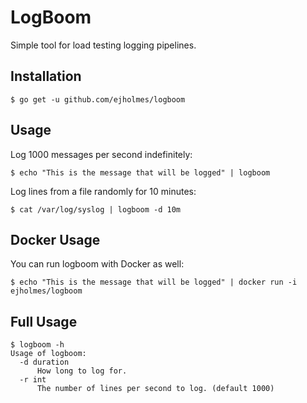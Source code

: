 # LogBoom

Simple tool for load testing logging pipelines.

## Installation

```console
$ go get -u github.com/ejholmes/logboom
```

## Usage

Log 1000 messages per second indefinitely:

```console
$ echo "This is the message that will be logged" | logboom
```

Log lines from a file randomly for 10 minutes:

```console
$ cat /var/log/syslog | logboom -d 10m
```

## Docker Usage

You can run logboom with Docker as well:

```console
$ echo "This is the message that will be logged" | docker run -i ejholmes/logboom
```

## Full Usage

```console
$ logboom -h
Usage of logboom:
  -d duration
      How long to log for.
  -r int
      The number of lines per second to log. (default 1000)
```
